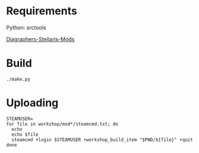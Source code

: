 # Requirements

Python: srctools

[Diagraphers-Stellaris-Mods](https://github.com/kuyan-judith/Diagraphers-Stellaris-Mods)

# Build

`./make.py`

# Uploading

```
STEAMUSER=
for file in workshop/mod*/steamcmd.txt; do
  echo
  echo $file
  steamcmd +login $STEAMUSER +workshop_build_item "$PWD/${file}" +quit
done
```

